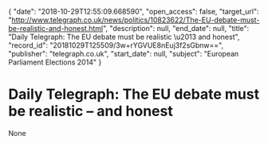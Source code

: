 {
  "date": "2018-10-29T12:55:09.668590", 
  "open_access": false, 
  "target_url": "http://www.telegraph.co.uk/news/politics/10823622/The-EU-debate-must-be-realistic-and-honest.html", 
  "description": null, 
  "end_date": null, 
  "title": "Daily Telegraph: The EU debate must be realistic \u2013 and honest", 
  "record_id": "20181029T125509/3w+rYGVUE8nEuj3f2sGbnw==", 
  "publisher": "telegraph.co.uk", 
  "start_date": null, 
  "subject": "European Parliament Elections 2014"
}

# Daily Telegraph: The EU debate must be realistic – and honest

None